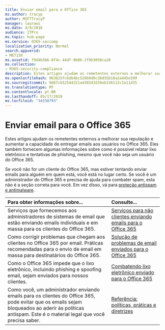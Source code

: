 ```yaml
---
title: Enviar email para o Office 365
ms.author: tracyp
author: MSFTTracyP
manager: laurawi
ms.date: 4/9/2016
audience: ITPro
ms.topic: hub-page
ms.service: O365-seccomp
localization_priority: Normal
search.appverid:
- MET150
ms.assetid: f9d4b5b6-8f4c-44df-9b06-2f9b3058ca20
ms.collection:
- M365-security-compliance
description: Estes artigos ajudam os remetentes externos a melhorar sua reputação e aumentar a capacidade de entregar emails aos usuários no Office 365. Eles também fornecem algumas informações sobre como é possível relatar lixo eletrônico e tentativas de phishing, mesmo que você não seja um usuário do Office 365.
ms.openlocfilehash: 963615fc6db4bc520b9d0c38d35b18a2a445e399
ms.sourcegitcommit: 9d67cb52544321a430343d39eb336112c1a11d35
ms.translationtype: MT
ms.contentlocale: pt-BR
ms.lasthandoff: 05/17/2019
ms.locfileid: "34158793"
---
```

# <a name="sending-mail-to-office-365"></a>Enviar email para o Office 365

Estes artigos ajudam os remetentes externos a melhorar sua reputação e aumentar a capacidade de entregar emails aos usuários no Office 365. Eles também fornecem algumas informações sobre como é possível relatar lixo eletrônico e tentativas de phishing, mesmo que você não seja um usuário do Office 365.
  
Se você não for um cliente do Office 365, mas estiver tentando enviar emails para alguém em quem está, você está no lugar certo. Se você é um administrador do Office 365 e precisa de ajuda para combater spam, esta não é a seção correta para você. Em vez disso, vá para [proteção antispam e antimalware](http://technet.microsoft.com/library/93c6c227-7442-4293-b64d-ec8f15c928db.aspx).
  
|**Para obter informações sobre...**|**Consulte...**|
|:-----|:-----|
|Serviços que fornecemos aos administradores de sistemas de email que estão enviando emails individuais e em massa para os clientes do Office 365.  <br/> |[Serviços para não clientes enviando emails para o Office 365](services-for-non-customers.md) <br/> |
|Como corrigir problemas que chegam aos clientes no Office 365 por email. Práticas recomendadas para o envio de email em massa para destinatários do Office 365.  <br/> |[Solução de problemas de email enviados para o Office 365](troubleshooting-mail-sent-to-office-365.md) <br/> |
|Como o Office 365 impede que o lixo eletrônico, incluindo phishing e spoofing email, sejam enviados para nossos clientes.  <br/> |[Combatendo lixo eletrônico enviado para o Office 365](fighting-junk-email.md) <br/> |
|Como você, um administrador enviando emails para os clientes do Office 365, pode evitar que os emails sejam bloqueados ao aderir às políticas antispam. Este é o material legal que você precisa saber.  <br/> |[Referência: políticas, práticas e diretrizes](reference-policies-practices-and-guidelines.md) <br/> |
   

